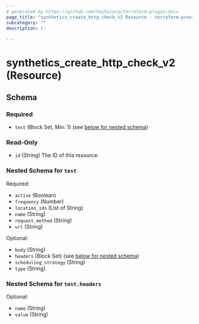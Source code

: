 ```yaml
---
# generated by https://github.com/hashicorp/terraform-plugin-docs
page_title: "synthetics_create_http_check_v2 Resource - terraform-provider-synthetics-fork"
subcategory: ""
description: |-
  
---
```


# synthetics_create_http_check_v2 (Resource)





<!-- schema generated by tfplugindocs -->
## Schema

### Required

- `test` (Block Set, Min: 1) (see [below for nested schema](#nestedblock--test))

### Read-Only

- `id` (String) The ID of this resource.

<a id="nestedblock--test"></a>
### Nested Schema for `test`

Required:

- `active` (Boolean)
- `frequency` (Number)
- `location_ids` (List of String)
- `name` (String)
- `request_method` (String)
- `url` (String)

Optional:

- `body` (String)
- `headers` (Block Set) (see [below for nested schema](#nestedblock--test--headers))
- `scheduling_strategy` (String)
- `type` (String)

<a id="nestedblock--test--headers"></a>
### Nested Schema for `test.headers`

Optional:

- `name` (String)
- `value` (String)


